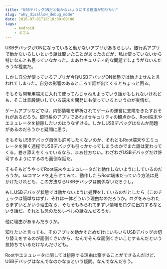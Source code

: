 ```yaml
---
title: "USBデバッグONだと動かないようにする理由が知りたい"
slug: "why_disallow_debug_mode"
date: 2016-07-01T18:18:00+09:00
tags:
    - Android
    - ポエム
---
```


USBデバッグがONになっていると動かないアプリがあるらしい。銀行系アプリで動かないらしいという話は聞いたことがあったのだが、私は使っていないから特になんとも思っていなかった。まあセキュリティ的な問題でしょうがないんだろうな程度だ。

しかし自分が使っているアプリが今後USBデバッグON状態では動きませんと言われてしまった。自分の影響のあるところで話が出てくるとちょっと困る。

<!--more-->

そもそも開発用端末に入れて使ってんじゃねえよっていう話かもしれないけれども、そこは普段使いしている端末を開発にも使っているというのが実情だ。

ゲームアプリなどでは、内部情報を解析されてゲームの運営に支障をきたすおそれがあるだろう。銀行系のアプリであればセキュリティの観点から、Root端末やエミュレータを排除したいのはうなずける。しかしUSBデバッグはなんか問題があるのだろうかと疑問に思う。

そもそもUSBデバッグ自体も許可したくないのか、それともRoot端末やエミュレータを弾く過程でUSBデバッグも引っかかってしまうのかでまた話は変わってくる。巻き添えをくっているなら、まあ仕方ない。わざわざUSBデバッグだけ許可するようにするのも面倒な話だ。

そもそもどうやってRoot端末やエミュレータだと動作しないようにしているのだろうか。suコマンドを走らせてみて、動作したらRoot端末だっていう方法は見かけたけれども、この方法ならUSBデバッグは関係ないだろうし。

もしUSBデバッグ状態では動かないように処理をしているのだとしたら（このチェックは簡単なはず）、それは一体どういう理由なのだろうか。ログをみられたらまずいとかいう理由なら、そもそもみられてまずい情報をログに出力するなという話だ。それとも念のためレベルの話なんだろうか。

他に理由があるんだろうか。

知りたいと言っても、そのアプリを動かすためだけにいちいちUSBデバッグの切り替えをするのが面倒くさいから、なんでそんな面倒くさいことするんだという気持ちでいるだけなんだけども。

Rootやエミュレータに関しては排除する理由は察することができるんだけど、USBデバッグはなんでなのかなぁという疑問。なんでなんだろう。
